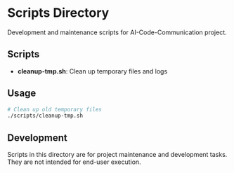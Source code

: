 # Scripts Directory

Development and maintenance scripts for AI-Code-Communication project.

## Scripts

- **cleanup-tmp.sh**: Clean up temporary files and logs

## Usage

```bash
# Clean up old temporary files
./scripts/cleanup-tmp.sh
```

## Development

Scripts in this directory are for project maintenance and development tasks.
They are not intended for end-user execution.